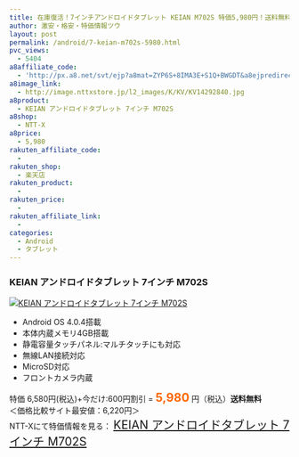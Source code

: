 ```yaml
---
title: 在庫復活！7インチアンドロイドタブレット KEIAN M702S 特価5,980円！送料無料！
author: 激安・格安・特価情報ツウ
layout: post
permalink: /android/7-keian-m702s-5980.html
pvc_views:
  - 5404
a8affiliate_code:
  - 'http://px.a8.net/svt/ejp?a8mat=ZYP6S+8IMA3E+S1Q+BWGDT&a8ejpredirect=http://nttxstore.jp/_II_KV14292840'
a8image_link:
  - http://image.nttxstore.jp/l2_images/K/KV/KV14292840.jpg
a8product:
  - KEIAN アンドロイドタブレット 7インチ M702S
a8shop:
  - NTT-X
a8price:
  - 5,980
rakuten_affiliate_code:
  - 
rakuten_shop:
  - 楽天店
rakuten_product:
  - 
rakuten_price:
  - 
rakuten_affiliate_link:
  - 
categories:
  - Android
  - タブレット
---
```

### KEIAN アンドロイドタブレット 7インチ M702S

<div class="img-bg2 img_L">
  <a title="KEIAN アンドロイドタブレット 7インチ M702S" href="http://px.a8.net/svt/ejp?a8mat=ZYP6S+8IMA3E+S1Q+BWGDT&a8ejpredirect=http://nttxstore.jp/_II_KV14292840" target="_blank"><img src="http://i0.wp.com/image.nttxstore.jp/l2_images/K/KV/KV14292840.jpg?resize=120%2C120" border="0" alt="KEIAN アンドロイドタブレット 7インチ M702S" style="border: 0pt none;" data-recalc-dims="1" /></a>
</div>

<!--more-->

  * Android OS 4.0.4搭載
  * 本体内蔵メモリ4GB搭載
  * 静電容量タッチパネル:マルチタッチにも対応
  * 無線LAN接続対応
  * MicroSD対応
  * フロントカメラ内蔵

特価 6,580円(税込)+今だけ:600円割引 = <span style="color: #ff6600; font-size: 150%;"><strong>5,980</strong></span> 円（税込）**送料無料**  
＜価格比較サイト最安値：6,220円＞  
NTT-Xにて特価情報を見る： <span style="font-size: 150%;"><a href="http://px.a8.net/svt/ejp?a8mat=ZYP6S+8IMA3E+S1Q+BWGDT&a8ejpredirect=http://nttxstore.jp/_II_KV14292840" target="_blank">KEIAN アンドロイドタブレット 7インチ M702S</a></span>